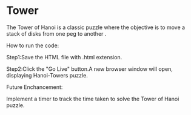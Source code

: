 # Tower
The Tower of Hanoi is a classic puzzle where the objective is to move a stack of disks from one peg to another .

How to run the code:

Step1:Save the HTML file with .html extension.

Step2:Click the "Go Live" button.A new browser window will open, displaying Hanoi-Towers puzzle.

Future Enchancement:

Implement a timer to track the time taken to solve the Tower of Hanoi puzzle.
